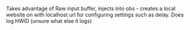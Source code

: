 Takes advantage of Raw input buffer, injects into obs - creates a local website on with localhost url for configuring settings such as delay. Does log HWID (unsure what else it logs) 
